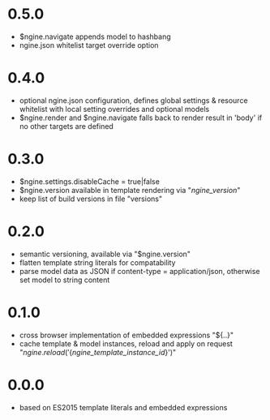 # 0.5.0

- $ngine.navigate appends model to hashbang
- ngine.json whitelist target override option

# 0.4.0

- optional ngine.json configuration, defines global settings & resource whitelist with local setting overrides and optional models
- $ngine.render and $ngine.navigate falls back to render result in 'body' if no other targets are defined

# 0.3.0

- $ngine.settings.disableCache = true|false
- $ngine.version available in template rendering via "_ngine_version_"
- keep list of build versions in file "versions"

# 0.2.0

- semantic versioning, available via "$ngine.version"
- flatten template string literals for compatability
- parse model data as JSON if content-type = application/json, otherwise set model to string content 

# 0.1.0

- cross browser implementation of embedded expressions "${..}"
- cache template & model instances, reload and apply on request "$ngine.reload('${_ngine_template_instance_id_}')"

# 0.0.0

- based on ES2015 template literals and embedded expressions
